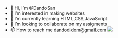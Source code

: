 - 👋 Hi, I’m @DandoSan
- 👀 I’m interested in making websites
- 🌱 I’m currently learning HTML,CSS,JavaScript
- 💞️ I’m looking to collaborate on my assigments
- 📫 How to reach me dandodidom@gmail.com
![](https://dcbadge.vercel.app/api/shield/302534907635433472)
<!---
DandoSan/DandoSan is a ✨ special ✨ repository because its `README.md` (this file) appears on your GitHub profile.
You can click the Preview link to take a look at your changes.
--->

